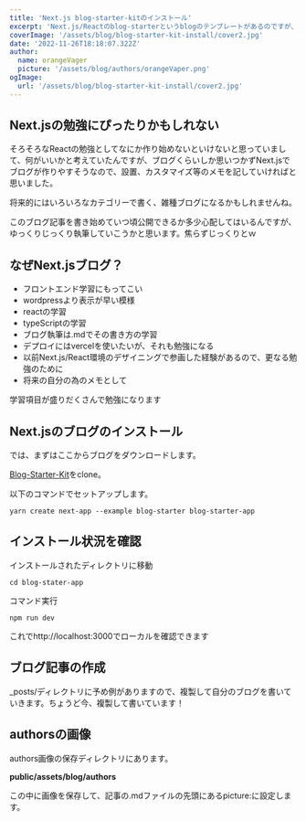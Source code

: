 ```yaml
---
title: 'Next.js blog-starter-kitのインストール'
excerpt: 'Next.js/Reactのblog-starterというblogのテンプレートがあるのですが、それのメモになります。'
coverImage: '/assets/blog/blog-starter-kit-install/cover2.jpg'
date: '2022-11-26T18:18:07.322Z'
author:
  name: orangeVager
  picture: '/assets/blog/authors/orangeVaper.png'
ogImage:
  url: '/assets/blog/blog-starter-kit-install/cover2.jpg'
---
```


## Next.jsの勉強にぴったりかもしれない

そろそろなReactの勉強としてなにか作り始めないといけないと思っていまして、何がいいかと考えていたんですが、ブログくらいしか思いつかずNext.jsでブログが作りやすそうなので、設置、カスタマイズ等のメモを記していければと思いました。

将来的にはいろいろなカテゴリーで書く、雑種ブログになるかもしれませんね。

このブログ記事を書き始めていつ頃公開できるか多少心配してはいるんですが、ゆっくりじっくり執筆していこうかと思います。焦らずじっくりとｗ

## なぜNext.jsブログ？

- フロントエンド学習にもってこい
- wordpressより表示が早い模様
- reactの学習
- typeScriptの学習
- ブログ執筆は.mdでその書き方の学習
- デプロイにはvercelを使いたいが、それも勉強になる
- 以前Next.js/React環境のデザイニングで参画した経験があるので、更なる勉強のために
- 将来の自分の為のメモとして

学習項目が盛りだくさんで勉強になります

## Next.jsのブログのインストール
では、まずはここからブログをダウンロードします。

[Blog-Starter-Kit](https://vercel.com/templates/next.js/blog-starter-kit)をclone。

以下のコマンドでセットアップします。

```yarn create next-app --example blog-starter blog-starter-app```

## インストール状況を確認

インストールされたディレクトリに移動

```cd blog-stater-app```

コマンド実行

```npm run dev```

これでhttp://localhost:3000でローカルを確認できます

## ブログ記事の作成

_posts/ディレクトリに予め例がありますので、複製して自分のブログを書いていきます。ちょうど今、複製して書いています！

## authorsの画像

authors画像の保存ディレクトリにあります。

**public/assets/blog/authors**

この中に画像を保存して、記事の.mdファイルの先頭にあるpicture:に設定します。


